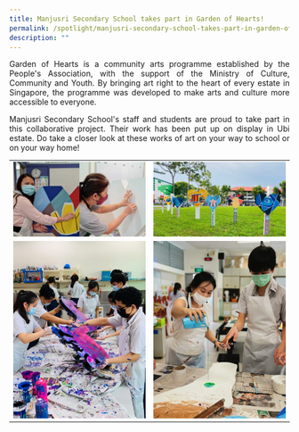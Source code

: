 ```yaml
---
title: Manjusri Secondary School takes part in Garden of Hearts!
permalink: /spotlight/manjusri-secondary-school-takes-part-in-garden-of-hearts/
description: ""
---
```

<p style="text-align: justify;">Garden of Hearts is a community arts programme established by the People's Association, with the support of the Ministry of Culture, Community and Youth. By bringing art right to the heart of every estate in Singapore, the programme was developed to make arts and culture more accessible to everyone.</p>
  
<p style="text-align: justify;">Manjusri Secondary School's staff and students are proud to take part in this collaborative project. Their work has been put up on display in Ubi estate. Do take a closer look at these works of art on your way to school or on your way home!</p>


|   |   |
|:---:|:---:|
|  ![](/images/Spotlight/Garden%20of%20hearts/Garden%20of%20Hearts%201.jpg) |  ![](/images/Spotlight/Garden%20of%20hearts/Garden%20of%20Hearts%202.jpg)   |
|  ![](/images/Spotlight/Garden%20of%20hearts/Garden%20of%20Hearts%203.jpg)   |   ![](/images/Spotlight/Garden%20of%20hearts/Garden%20of%20Hearts%204.jpg) |
